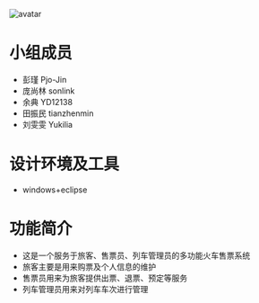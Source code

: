![avatar](http://chuantu.biz/t5/125/1499155771x1035452427.jpg)<br>

# 小组成员
 - 彭瑾   Pjo-Jin
 - 庞尚林 sonlink
 - 余典  YD12138
 - 田振民  tianzhenmin
 - 刘雯雯  Yukilia

# 设计环境及工具
 - windows+eclipse
 
# 功能简介
 - 这是一个服务于旅客、售票员、列车管理员的多功能火车售票系统
 - 旅客主要是用来购票及个人信息的维护
 - 售票员用来为旅客提供出票、退票、预定等服务
 - 列车管理员用来对列车车次进行管理
